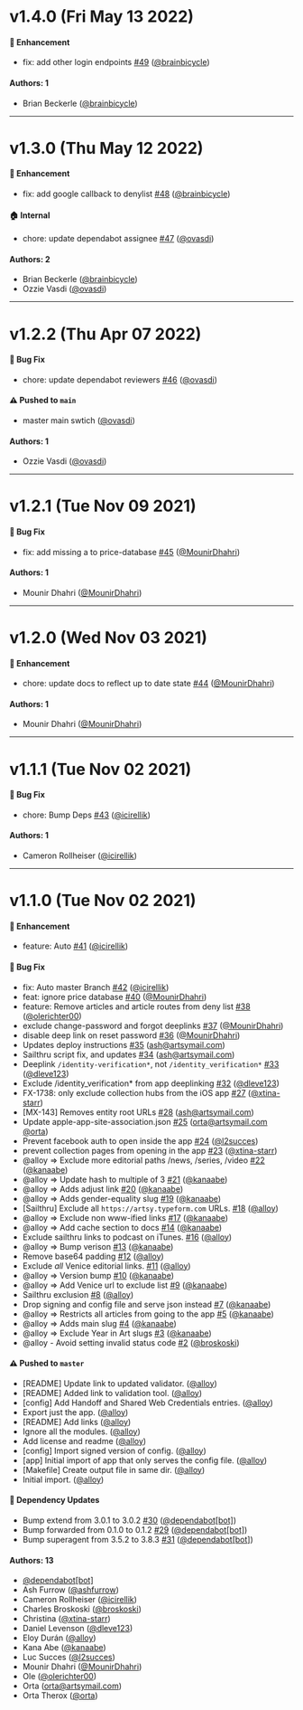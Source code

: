 # v1.4.0 (Fri May 13 2022)

#### 🚀  Enhancement

- fix: add other login endpoints [#49](https://github.com/artsy/artsy-eigen-web-association/pull/49) ([@brainbicycle](https://github.com/brainbicycle))

#### Authors: 1

- Brian Beckerle ([@brainbicycle](https://github.com/brainbicycle))

---

# v1.3.0 (Thu May 12 2022)

#### 🚀  Enhancement

- fix: add google callback to denylist [#48](https://github.com/artsy/artsy-eigen-web-association/pull/48) ([@brainbicycle](https://github.com/brainbicycle))

#### 🏠  Internal

- chore: update dependabot assignee [#47](https://github.com/artsy/artsy-eigen-web-association/pull/47) ([@ovasdi](https://github.com/ovasdi))

#### Authors: 2

- Brian Beckerle ([@brainbicycle](https://github.com/brainbicycle))
- Ozzie Vasdi ([@ovasdi](https://github.com/ovasdi))

---

# v1.2.2 (Thu Apr 07 2022)

#### 🐛  Bug Fix

- chore: update dependabot reviewers [#46](https://github.com/artsy/artsy-eigen-web-association/pull/46) ([@ovasdi](https://github.com/ovasdi))

#### ⚠️ Pushed to `main`

- master main swtich ([@ovasdi](https://github.com/ovasdi))

#### Authors: 1

- Ozzie Vasdi ([@ovasdi](https://github.com/ovasdi))

---

# v1.2.1 (Tue Nov 09 2021)

#### 🐛  Bug Fix

- fix: add missing a to price-database [#45](https://github.com/artsy/artsy-eigen-web-association/pull/45) ([@MounirDhahri](https://github.com/MounirDhahri))

#### Authors: 1

- Mounir Dhahri ([@MounirDhahri](https://github.com/MounirDhahri))

---

# v1.2.0 (Wed Nov 03 2021)

#### 🚀  Enhancement

- chore: update docs to reflect up to date state [#44](https://github.com/artsy/artsy-eigen-web-association/pull/44) ([@MounirDhahri](https://github.com/MounirDhahri))

#### Authors: 1

- Mounir Dhahri ([@MounirDhahri](https://github.com/MounirDhahri))

---

# v1.1.1 (Tue Nov 02 2021)

#### 🐛  Bug Fix

- chore: Bump Deps [#43](https://github.com/artsy/artsy-eigen-web-association/pull/43) ([@icirellik](https://github.com/icirellik))

#### Authors: 1

- Cameron Rollheiser ([@icirellik](https://github.com/icirellik))

---

# v1.1.0 (Tue Nov 02 2021)

#### 🚀  Enhancement

- feature: Auto [#41](https://github.com/artsy/artsy-eigen-web-association/pull/41) ([@icirellik](https://github.com/icirellik))

#### 🐛  Bug Fix

- fix: Auto master Branch [#42](https://github.com/artsy/artsy-eigen-web-association/pull/42) ([@icirellik](https://github.com/icirellik))
- feat: ignore price database [#40](https://github.com/artsy/artsy-eigen-web-association/pull/40) ([@MounirDhahri](https://github.com/MounirDhahri))
- feature: Remove articles and article routes from deny list [#38](https://github.com/artsy/artsy-eigen-web-association/pull/38) ([@olerichter00](https://github.com/olerichter00))
- exclude change-password and forgot deeplinks [#37](https://github.com/artsy/artsy-eigen-web-association/pull/37) ([@MounirDhahri](https://github.com/MounirDhahri))
- disable deep link on reset password [#36](https://github.com/artsy/artsy-eigen-web-association/pull/36) ([@MounirDhahri](https://github.com/MounirDhahri))
- Updates deploy instructions [#35](https://github.com/artsy/artsy-eigen-web-association/pull/35) (ash@artsymail.com)
- Sailthru script fix, and updates [#34](https://github.com/artsy/artsy-eigen-web-association/pull/34) (ash@artsymail.com)
- Deeplink `/identity-verification*`, not `/identity_verification*` [#33](https://github.com/artsy/artsy-eigen-web-association/pull/33) ([@dleve123](https://github.com/dleve123))
- Exclude /identity_verification* from app deeplinking [#32](https://github.com/artsy/artsy-eigen-web-association/pull/32) ([@dleve123](https://github.com/dleve123))
- FX-1738: only exclude collection hubs from the iOS app [#27](https://github.com/artsy/artsy-eigen-web-association/pull/27) ([@xtina-starr](https://github.com/xtina-starr))
- [MX-143] Removes entity root URLs [#28](https://github.com/artsy/artsy-eigen-web-association/pull/28) (ash@artsymail.com)
- Update apple-app-site-association.json [#25](https://github.com/artsy/artsy-eigen-web-association/pull/25) (orta@artsymail.com [@orta](https://github.com/orta))
- Prevent facebook auth to open inside the app [#24](https://github.com/artsy/artsy-eigen-web-association/pull/24) ([@l2succes](https://github.com/l2succes))
- prevent collection pages from opening in the app [#23](https://github.com/artsy/artsy-eigen-web-association/pull/23) ([@xtina-starr](https://github.com/xtina-starr))
- @alloy => Exclude more editorial paths /news, /series, /video [#22](https://github.com/artsy/artsy-eigen-web-association/pull/22) ([@kanaabe](https://github.com/kanaabe))
- @alloy => Update hash to multiple of 3 [#21](https://github.com/artsy/artsy-eigen-web-association/pull/21) ([@kanaabe](https://github.com/kanaabe))
- @alloy => Adds adjust link [#20](https://github.com/artsy/artsy-eigen-web-association/pull/20) ([@kanaabe](https://github.com/kanaabe))
- @alloy => Adds gender-equality slug [#19](https://github.com/artsy/artsy-eigen-web-association/pull/19) ([@kanaabe](https://github.com/kanaabe))
- [Sailthru] Exclude all `https://artsy.typeform.com` URLs. [#18](https://github.com/artsy/artsy-eigen-web-association/pull/18) ([@alloy](https://github.com/alloy))
- @alloy => Exclude non www-ified links [#17](https://github.com/artsy/artsy-eigen-web-association/pull/17) ([@kanaabe](https://github.com/kanaabe))
- @alloy => Add cache section to docs [#14](https://github.com/artsy/artsy-eigen-web-association/pull/14) ([@kanaabe](https://github.com/kanaabe))
- Exclude sailthru links to podcast on iTunes. [#16](https://github.com/artsy/artsy-eigen-web-association/pull/16) ([@alloy](https://github.com/alloy))
- @alloy => Bump verison [#13](https://github.com/artsy/artsy-eigen-web-association/pull/13) ([@kanaabe](https://github.com/kanaabe))
- Remove base64 padding [#12](https://github.com/artsy/artsy-eigen-web-association/pull/12) ([@alloy](https://github.com/alloy))
- Exclude *all* Venice editorial links. [#11](https://github.com/artsy/artsy-eigen-web-association/pull/11) ([@alloy](https://github.com/alloy))
- @alloy => Version bump [#10](https://github.com/artsy/artsy-eigen-web-association/pull/10) ([@kanaabe](https://github.com/kanaabe))
- @alloy => Add Venice url to exclude list [#9](https://github.com/artsy/artsy-eigen-web-association/pull/9) ([@kanaabe](https://github.com/kanaabe))
- Sailthru exclusion [#8](https://github.com/artsy/artsy-eigen-web-association/pull/8) ([@alloy](https://github.com/alloy))
- Drop signing and config file and serve json instead [#7](https://github.com/artsy/artsy-eigen-web-association/pull/7) ([@kanaabe](https://github.com/kanaabe))
- @alloy => Restricts all articles from going to the app [#5](https://github.com/artsy/artsy-eigen-web-association/pull/5) ([@kanaabe](https://github.com/kanaabe))
- @alloy => Adds main slug [#4](https://github.com/artsy/artsy-eigen-web-association/pull/4) ([@kanaabe](https://github.com/kanaabe))
- @alloy => Exclude Year in Art slugs [#3](https://github.com/artsy/artsy-eigen-web-association/pull/3) ([@kanaabe](https://github.com/kanaabe))
- @alloy - Avoid setting invalid status code [#2](https://github.com/artsy/artsy-eigen-web-association/pull/2) ([@broskoski](https://github.com/broskoski))

#### ⚠️ Pushed to `master`

- [README] Update link to updated validator. ([@alloy](https://github.com/alloy))
- [README] Added link to validation tool. ([@alloy](https://github.com/alloy))
- [config] Add Handoff and Shared Web Credentials entries. ([@alloy](https://github.com/alloy))
- Export just the app. ([@alloy](https://github.com/alloy))
- [README] Add links ([@alloy](https://github.com/alloy))
- Ignore all the modules. ([@alloy](https://github.com/alloy))
- Add license and readme ([@alloy](https://github.com/alloy))
- [config] Import signed version of config. ([@alloy](https://github.com/alloy))
- [app] Initial import of app that only serves the config file. ([@alloy](https://github.com/alloy))
- [Makefile] Create output file in same dir. ([@alloy](https://github.com/alloy))
- Initial import. ([@alloy](https://github.com/alloy))

#### 🔩 Dependency Updates

- Bump extend from 3.0.1 to 3.0.2 [#30](https://github.com/artsy/artsy-eigen-web-association/pull/30) ([@dependabot[bot]](https://github.com/dependabot[bot]))
- Bump forwarded from 0.1.0 to 0.1.2 [#29](https://github.com/artsy/artsy-eigen-web-association/pull/29) ([@dependabot[bot]](https://github.com/dependabot[bot]))
- Bump superagent from 3.5.2 to 3.8.3 [#31](https://github.com/artsy/artsy-eigen-web-association/pull/31) ([@dependabot[bot]](https://github.com/dependabot[bot]))

#### Authors: 13

- [@dependabot[bot]](https://github.com/dependabot[bot])
- Ash Furrow ([@ashfurrow](https://github.com/ashfurrow))
- Cameron Rollheiser ([@icirellik](https://github.com/icirellik))
- Charles Broskoski ([@broskoski](https://github.com/broskoski))
- Christina ([@xtina-starr](https://github.com/xtina-starr))
- Daniel Levenson ([@dleve123](https://github.com/dleve123))
- Eloy Durán ([@alloy](https://github.com/alloy))
- Kana Abe ([@kanaabe](https://github.com/kanaabe))
- Luc Succes ([@l2succes](https://github.com/l2succes))
- Mounir Dhahri ([@MounirDhahri](https://github.com/MounirDhahri))
- Ole ([@olerichter00](https://github.com/olerichter00))
- Orta (orta@artsymail.com)
- Orta Therox ([@orta](https://github.com/orta))
